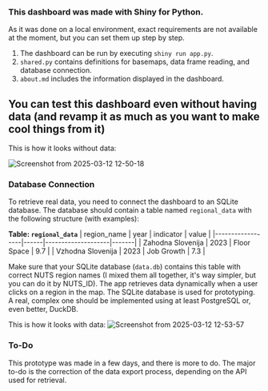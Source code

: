 ### This dashboard was made with Shiny for Python.

As it was done on a local environment, exact requirements are not available at the moment, but you can set them up step by step.

1. The dashboard can be run by executing `shiny run app.py`.
2. `shared.py` contains definitions for basemaps, data frame reading, and database connection.
3. `about.md` includes the information displayed in the dashboard.

## You can test this dashboard even without having data (and revamp it as much as you want to make cool things from it)
This is how it looks without data:

![Screenshot from 2025-03-12 12-50-18](https://github.com/user-attachments/assets/90e5034d-21d6-4ba3-afea-2850de9f6c21)


### Database Connection
To retrieve real data, you need to connect the dashboard to an SQLite database. The database should contain a table named `regional_data` with the following structure (with examples):

**Table: `regional_data`**
| region_name       | year | indicator          | value |
|------------------|------|--------------------|-------|
| Zahodna Slovenija | 2023 | Floor Space        | 9.7   |
| Vzhodna Slovenija | 2023 | Job Growth         | 7.3   |

Make sure that your SQLite database (`data.db`) contains this table with correct NUTS region names (I mixed them all together, it's way simpler, but you can do it by NUTS_ID). The app retrieves data dynamically when a user clicks on a region in the map.
The SQLite database is used for prototyping. A real, complex one should be implemented using at least PostgreSQL or, even better, DuckDB.

This is how it looks with data:
![Screenshot from 2025-03-12 12-53-57](https://github.com/user-attachments/assets/722a84a0-1a46-4db5-8fad-16c80da08258)

### To-Do
This prototype was made in a few days, and there is more to do. The major to-do is the correction of the data export process, depending on the API used for retrieval.
